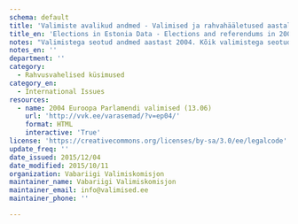 ```yaml
---
schema: default
title: 'Valimiste avalikud andmed - Valimised ja rahvahääletused aastal 2004'
title_en: 'Elections in Estonia Data - Elections and referendums in 2004'
notes: "Valimistega seotud andmed aastast 2004. Kõik valimistega seotud andmed aastast 1992 kuni viimaste valimisteni on kõigile tasuta kättesaadavad <a href=\"https://www.valimised.ee/et/toimunud-valimiste-arhiiv\">siit</a>."
notes_en: ''
department: ''
category:
  - Rahvusvahelised küsimused
category_en:
  - International Issues
resources:
  - name: 2004 Euroopa Parlamendi valimised (13.06)
    url: 'http://vvk.ee/varasemad/?v=ep04/'
    format: HTML
    interactive: 'True'
license: 'https://creativecommons.org/licenses/by-sa/3.0/ee/legalcode'
update_freq: ''
date_issued: 2015/12/04
date_modified: 2015/10/11
organization: Vabariigi Valimiskomisjon
maintainer_name: Vabariigi Valimiskomisjon
maintainer_email: info@valimised.ee
maintainer_phone: ''

---
```

